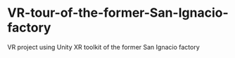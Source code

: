 # VR-tour-of-the-former-San-Ignacio-factory
VR project using Unity XR toolkit of the former San Ignacio factory
